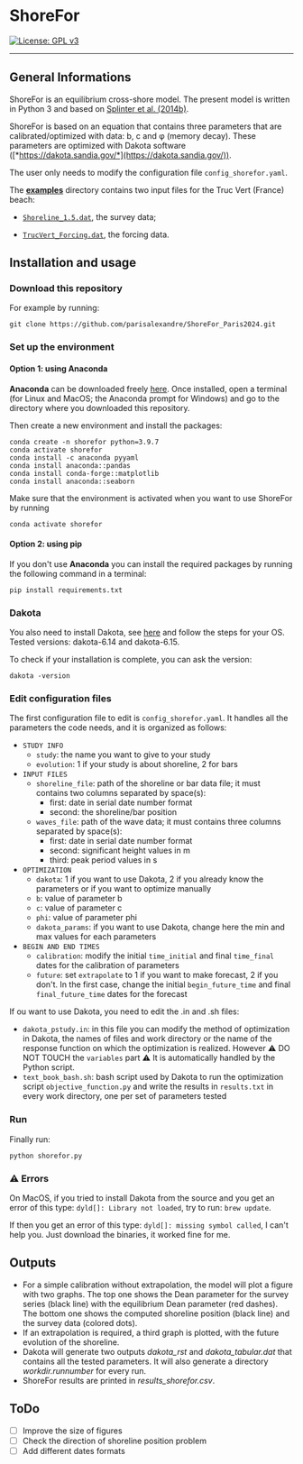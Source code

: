 # ShoreFor
[![License: GPL v3](https://img.shields.io/badge/License-GPLv3-blue.svg)](https://www.gnu.org/licenses/gpl-3.0)
***
## General Informations

ShoreFor is an equilibrium cross-shore model. The present model is written in Python 3 and based on [Splinter et al. (2014b)](doc/SPLINTER-2014b_A_generalized_equilibrium_model_for_predicting_daily_to_interannual_shoreline_response.pdf).

ShoreFor is based on an equation that contains three parameters that are calibrated/optimized with data: b, c and &phi; (memory decay). These parameters are optimized with Dakota software ([*https://dakota.sandia.gov/*](https://dakota.sandia.gov/)).

The user only needs to modify the configuration file `config_shorefor.yaml`.

The [**examples**](./examples/) directory contains two input files for the Truc Vert (France) beach:

- [`Shoreline_1.5.dat`](./examples/Shoreline_1.5.dat), the survey data;

- [`TrucVert_Forcing.dat`](./examples/TrucVert_Forcing.dat), the forcing data.

## Installation and usage

### Download this repository

For example by running:
```
git clone https://github.com/parisalexandre/ShoreFor_Paris2024.git
```

### Set up the environment
#### Option 1: using Anaconda

**Anaconda** can be downloaded freely [here](https://www.anaconda.com/download/). Once installed, open a terminal (for Linux and MacOS; the Anaconda prompt for Windows) and go to the directory where you downloaded this repository. 

Then create a new environment and install the packages:
```
conda create -n shorefor python=3.9.7
conda activate shorefor
conda install -c anaconda pyyaml
conda install anaconda::pandas
conda install conda-forge::matplotlib
conda install anaconda::seaborn
```

Make sure that the environment is activated when you want to use ShoreFor by running
```
conda activate shorefor
```

#### Option 2: using pip

If you don't use **Anaconda** you can install the required packages by running the following command in a terminal:
```
pip install requirements.txt
```

### Dakota

You also need to install Dakota, see [here](https://dakota.sandia.gov/downloads/) and follow the steps for your OS. Tested versions: dakota-6.14 and dakota-6.15.

To check if your installation is complete, you can ask the version:
```
dakota -version
```

### Edit configuration files

The first configuration file to edit is `config_shorefor.yaml`. It handles all the parameters the code needs, and it is organized as follows:
- `STUDY INFO`
    - `study`: the name you want to give to your study
    - `evolution`: 1 if your study is about shoreline, 2 for bars
- `INPUT FILES`
    - `shoreline_file`: path of the shoreline or bar data file; it must contains two columns separated by space(s):
        - first: date in serial date number format
        - second: the shoreline/bar position
    - `waves_file`: path of the wave data; it must contains three columns separated by space(s):
        - first: date in serial date number format
        - second: significant height values in m
        - third: peak period values in s
- `OPTIMIZATION`
    - `dakota`: 1 if you want to use Dakota, 2 if you already know the parameters or if you want to optimize manually
    - `b`: value of parameter b
    - `c`: value of parameter c
    - `phi`: value of parameter phi
    - `dakota_params`: if you want to use Dakota, change here the min and max values for each parameters
- `BEGIN AND END TIMES`
    - `calibration`: modify the initial `time_initial` and final `time_final` dates for the calibration of parameters
    - `future`: set `extrapolate` to 1 if you want to make forecast, 2 if you don't. In the first case, change the initial `begin_future_time` and final `final_future_time` dates for the forecast

If ou want to use Dakota, you need to edit the .in and .sh files:
- `dakota_pstudy.in`: in this file you can modify the method of optimization in Dakota, the names of files and work directory or the name of the response function on which the optimization is realized. However :warning: DO NOT TOUCH the `variables` part :warning: It is automatically handled by the Python script.
- `text_book_bash.sh`: bash script used by Dakota to run the optimization script `objective_function.py` and write the results in `results.txt` in every work directory, one per set of parameters tested 

### Run

Finally run:
```
python shorefor.py
```

### :warning: Errors

On MacOS, if you tried to install Dakota from the source and you get an error of this type: ```dyld[]: Library not loaded```, try to run: ```brew update```.

If then you get an error of this type: ```dyld[]: missing symbol called```, I can't help you. Just download the binaries, it worked fine for me.

## Outputs
- For a simple calibration without extrapolation, the model will plot a figure with two graphs. The top one shows the Dean parameter for the survey series (black line) with the equilibrium Dean parameter (red dashes). The bottom one shows the computed shoreline position (black line) and the survey data (colored dots).
- If an extrapolation is required, a third graph is plotted, with the future evolution of the shoreline.
- Dakota will generate two outputs *dakota_rst* and *dakota_tabular.dat* that contains all the tested parameters. It will also generate a directory *workdir.runnumber* for every run.
- ShoreFor results are printed in *results_shorefor.csv*.

## ToDo
- [ ] Improve the size of figures
- [ ] Check the direction of shoreline position problem
- [ ] Add different dates formats
